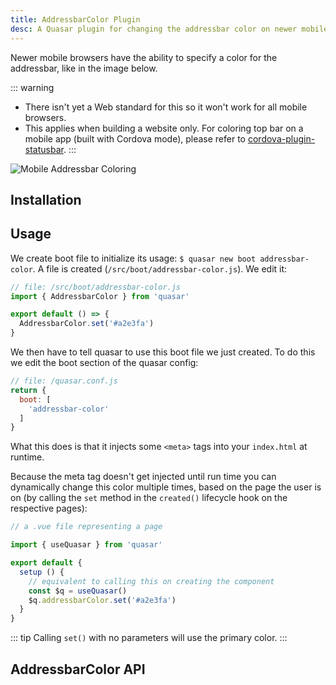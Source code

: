 ```yaml
---
title: AddressbarColor Plugin
desc: A Quasar plugin for changing the addressbar color on newer mobile browsers.
---
```

Newer mobile browsers have the ability to specify a color for the addressbar, like in the image below.

::: warning
* There isn't yet a Web standard for this so it won't work for all mobile browsers.
* This applies when building a website only. For coloring top bar on a mobile app (built with Cordova mode), please refer to [cordova-plugin-statusbar](https://cordova.apache.org/docs/en/latest/reference/cordova-plugin-statusbar/).
:::

![Mobile Addressbar Coloring](https://cdn.quasar.dev/img/mobile-address-bar-colors.jpg "Mobile Addressbar Coloring")

## Installation
<doc-installation plugins="AddressbarColor" />

## Usage

We create boot file to initialize its usage: `$ quasar new boot addressbar-color`. A file is created (`/src/boot/addressbar-color.js`). We edit it:

```js
// file: /src/boot/addressbar-color.js
import { AddressbarColor } from 'quasar'

export default () => {
  AddressbarColor.set('#a2e3fa')
}
```

We then have to tell quasar to use this boot file we just created. To do this we edit the boot section of the quasar config:
```js
// file: /quasar.conf.js
return {
  boot: [
    'addressbar-color'
  ]
}
```

What this does is that it injects some `<meta>` tags into your `index.html` at runtime.

Because the meta tag doesn't get injected until run time you can dynamically change this color multiple times, based on the page the user is on (by calling the `set` method in the `created()` lifecycle hook on the respective pages):


```js
// a .vue file representing a page

import { useQuasar } from 'quasar'

export default {
  setup () {
    // equivalent to calling this on creating the component
    const $q = useQuasar()
    $q.addressbarColor.set('#a2e3fa')
  }
}
```

::: tip
Calling `set()` with no parameters will use the primary color.
:::

## AddressbarColor API
<doc-api file="AddressbarColor" />

